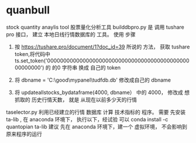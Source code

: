 # quanbull
stock quantity anaylis  tool  股票量化分析工具
builddbpro.py   是 调用 tushare pro  接口， 建立 本地日线行情数据库的 工具。
使用  步骤
1.  按  https://tushare.pro/document/1?doc_id=39 所说的 方法， 获取 tushare token,将代码中
ts.set_token('0000000000000000000000000000000000000000000000000000')
的 的0  字符串 换成 自己的 token

2. 将  dbname = 'C:\\good\\mypanel\\tudfdb.db'  修改成自己的 dbname 

3. 将  updateallstocks_bydataframe(4000, dbname） 中的  4000， 修改成 想 抓取的  历史行情天数， 就是 从现在以前多少天的行情


taselector.py 利用已经建立的行情  数据库 计算 技术指标的 程序。
需要 先安装  ta-lib , 在 anaconda  环境下， 执行以下，经试验 可以
conda install -c quantopian ta-lib 
建议 先在  anaconda 环境下，建一个 虚拟环境， 不会影响到 原来程序的运行

